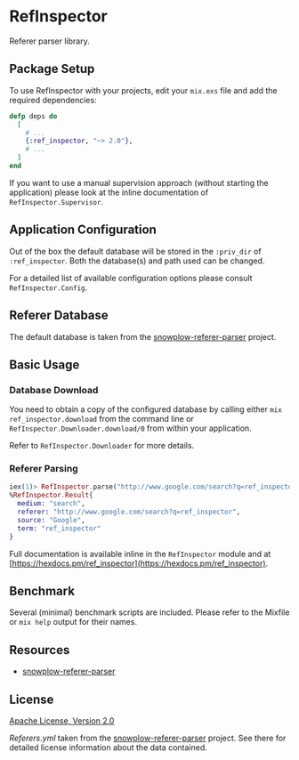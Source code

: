 # RefInspector

Referer parser library.

## Package Setup

To use RefInspector with your projects, edit your `mix.exs` file and add the required dependencies:

```elixir
defp deps do
  [
    # ...
    {:ref_inspector, "~> 2.0"},
    # ...
  ]
end
```

If you want to use a manual supervision approach (without starting the application) please look at the inline documentation of `RefInspector.Supervisor`.

## Application Configuration

Out of the box the default database will be stored in the `:priv_dir` of `:ref_inspector`. Both the database(s) and path used can be changed.

For a detailed list of available configuration options please consult `RefInspector.Config`.

## Referer Database

The default database is taken from the [snowplow-referer-parser](https://github.com/snowplow-referer-parser/referer-parser) project.

## Basic Usage

### Database Download

You need to obtain a copy of the configured database by calling either `mix ref_inspector.download` from the command line or `RefInspector.Downloader.download/0` from within your application.

Refer to `RefInspector.Downloader` for more details.

### Referer Parsing

```elixir
iex(1)> RefInspector.parse("http://www.google.com/search?q=ref_inspector")
%RefInspector.Result{
  medium: "search",
  referer: "http://www.google.com/search?q=ref_inspector",
  source: "Google",
  term: "ref_inspector"
}
```

Full documentation is available inline in the `RefInspector` module and at [https://hexdocs.pm/ref_inspector](https://hexdocs.pm/ref_inspector).

## Benchmark

Several (minimal) benchmark scripts are included. Please refer to the Mixfile or `mix help` output for their names.

## Resources

- [snowplow-referer-parser](https://github.com/snowplow-referer-parser/referer-parser)

## License

[Apache License, Version 2.0](http://www.apache.org/licenses/LICENSE-2.0)

_Referers.yml_ taken from the [snowplow-referer-parser](https://github.com/snowplow-referer-parser/referer-parser) project. See there for detailed license information about the data contained.
